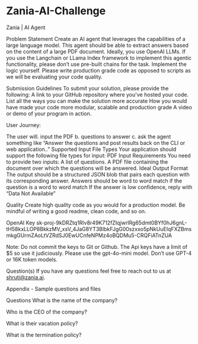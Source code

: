 # Zania-AI-Challenge
Zania | AI Agent

Problem Statement
Create an AI agent that leverages the capabilities of a large language model. This agent should be able to extract answers based on the content of a large PDF document. Ideally, you use OpenAI LLMs. If you use the Langchain or LLama Index framework to implement this agentic functionality, please don’t use pre-built chains for the task. Implement the logic yourself. Please write production grade code as opposed to scripts as we will be evaluating your code quality.

Submission Guidelines
To submit your solution, please provide the following:
A link to your GitHub repository where you've hosted your code.
List all the ways you can make the solution more accurate
How you would have made your code more modular, scalable and production grade
A video or demo of your program in action.

User Journey:

The user will. input the PDF b. questions to answer c. ask the agent something like “Answer the questions and post results back on the CLI or web application..”
Supported Input File Types
Your application should support the following file types for input:
PDF
Input Requirements
You need to provide two inputs:
A list of questions.
A PDF file containing the document over which the questions will be answered.
Ideal Output Format
The output should be a structured JSON blob that pairs each question with its corresponding answer.
Answers should be word to word match if the question is a word to word match
If the answer is low confidence, reply with “Data Not Available”


Quality
Create high quality code as you would for a production model. Be mindful of writing a good readme, clean code, and so on.




OpenAI Key
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


Note:
Do not commit the keys to Git or Github.
The Api keys have a limit of $5 so use it judiciously.
Please use the gpt-4o-mini model. Don’t use GPT-4 or 16K token models.

Question(s)
If you have any questions feel free to reach out to us at shruti@zania.ai. 


Appendix - Sample questions and files

Questions
What is the name of the company?

Who is the CEO of the company?

What is their vacation policy?

What is the termination policy?

